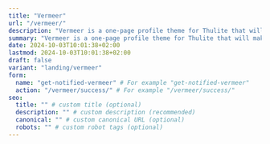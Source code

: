```yaml
---
title: "Vermeer"
url: "/vermeer/"
description: "Vermeer is a one-page profile theme for Thulite that will make you stand out. Available soon!"
summary: "Vermeer is a one-page profile theme for Thulite that will make you stand out. Available soon!"
date: 2024-10-03T10:01:38+02:00
lastmod: 2024-10-03T10:01:38+02:00
draft: false
variant: "landing/vermeer"
form:
  name: "get-notified-vermeer" # For example "get-notified-vermeer"
  action: "/vermeer/success/" # For example "/vermeer/success/"
seo:
  title: "" # custom title (optional)
  description: "" # custom description (recommended)
  canonical: "" # custom canonical URL (optional)
  robots: "" # custom robot tags (optional)
---
```

